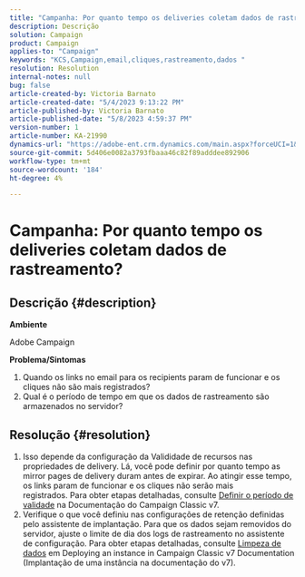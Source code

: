 ```yaml
---
title: "Campanha: Por quanto tempo os deliveries coletam dados de rastreamento?"
description: Descrição
solution: Campaign
product: Campaign
applies-to: "Campaign"
keywords: "KCS,Campaign,email,cliques,rastreamento,dados "
resolution: Resolution
internal-notes: null
bug: false
article-created-by: Victoria Barnato
article-created-date: "5/4/2023 9:13:22 PM"
article-published-by: Victoria Barnato
article-published-date: "5/8/2023 4:59:37 PM"
version-number: 1
article-number: KA-21990
dynamics-url: "https://adobe-ent.crm.dynamics.com/main.aspx?forceUCI=1&pagetype=entityrecord&etn=knowledgearticle&id=4f5ec47a-c0ea-ed11-a7c6-6045bd0065f9"
source-git-commit: 5d406e0082a3793fbaaa46c82f89adddee892906
workflow-type: tm+mt
source-wordcount: '184'
ht-degree: 4%

---
```


# Campanha: Por quanto tempo os deliveries coletam dados de rastreamento?

## Descrição {#description}


<b>Ambiente</b>

Adobe Campaign

<b>Problema/Sintomas</b>

1. Quando os links no email para os recipients param de funcionar e os cliques não são mais registrados?
2. Qual é o período de tempo em que os dados de rastreamento são armazenados no servidor?



## Resolução {#resolution}


1. Isso depende da configuração da Valididade de recursos nas propriedades de delivery. Lá, você pode definir por quanto tempo as mirror pages de delivery duram antes de expirar. Ao atingir esse tempo, os links param de funcionar e os cliques não serão mais registrados. Para obter etapas detalhadas, consulte [Definir o período de validade](https://experienceleague.adobe.com/docs/campaign-classic/using/sending-messages/key-steps-when-creating-a-delivery/steps-sending-the-delivery.html?lang=en#defining-validity-period) na Documentação do Campaign Classic v7.
2. Verifique o que você definiu nas configurações de retenção definidas pelo assistente de implantação. Para que os dados sejam removidos do servidor, ajuste o limite de dia dos logs de rastreamento no assistente de configuração. Para obter etapas detalhadas, consulte [Limpeza de dados](https://experienceleague.adobe.com/docs/campaign-classic/using/installing-campaign-classic/initial-configuration/deploying-an-instance.html?lang=en#purging-data) em Deploying an instance in Campaign Classic v7 Documentation (Implantação de uma instância na documentação do v7).

